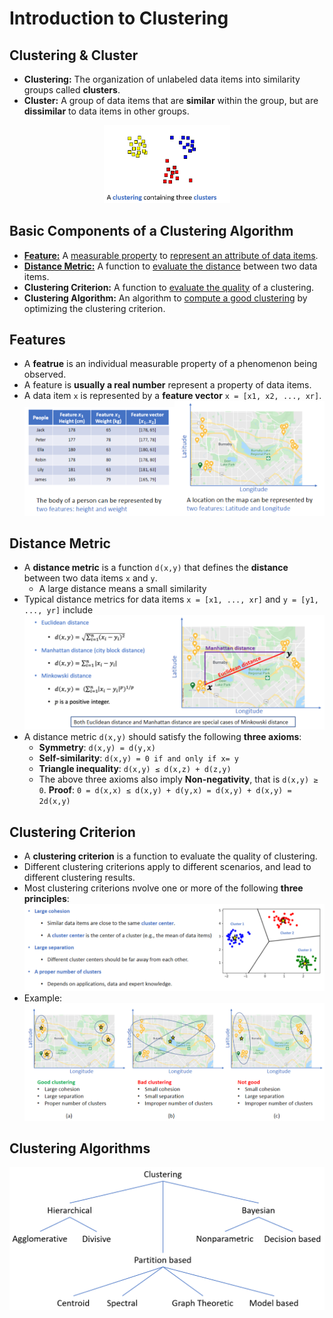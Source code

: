 # Introduction to Clustering
## Clustering & Cluster
- **Clustering:** The organization of unlabeled data items into similarity groups called **clusters**.
- **Cluster:** A group of data items that are **similar** within the group, but are **dissimilar** to data items in other groups.
<div align="center"><img src="images/Clusters.png" width=40% ></img></div>

## Basic Components of a Clustering Algorithm
- [**Feature:**](##Features) A <ins>measurable property</ins> to <ins>represent an attribute of data items</ins>.
- [**Distance Metric:**](##DistanceMetric) A function to <ins>evaluate the distance</ins> between two data items.
- **Clustering Criterion:** A function to <ins>evaluate the quality</ins> of a clustering.
- **Clustering Algorithm:** An algorithm to <ins>compute a good clustering</ins> by optimizing the clustering criterion.

## Features
- A **featrue** is an individual measurable property of a phenomenon being observed.
- A feature is **usually a real number** represent a property of data items.
- A data item `x` is represented by a **feature vector** `x = [x1, x2, ..., xr]`.
<img src="images/feature1.png" width=50% ></img><img src="images/feature2.png" width=50% ></img>

## Distance Metric
- A **distance metric** is a function `d(x,y)` that defines the **distance** between two data items `x` and `y`.
  - A large distance means a small similarity
- Typical distance metrics for data items `x = [x1, ..., xr]` and `y = [y1, ..., yr]` include
<img src="images/distance.png"  ></img>
- A distance metric `d(x,y)` should satisfy the following **three axioms**:
  - **Symmetry**: `d(x,y) = d(y,x)`
  - **Self-similarity**: `d(x,y) = 0 if and only if x= y`
  - **Triangle inequality**: `d(x,y) ≤ d(x,z) + d(z,y)`
  - The above three axioms also imply **Non-negativity**, that is `d(x,y) ≥	0`. 
    **Proof**: `0 = d(x,x) ≤ d(x,y) + d(y,x) = d(x,y) + d(x,y) = 2d(x,y)`
    
## Clustering Criterion
- A **clustering criterion** is a function to evaluate the quality of clustering.
- Different clustering criterions apply to different scenarios, and lead to different clustering results.
- Most clustering criterions nvolve one or more of the following **three principles**:
<img src="images/criterion.png"></img>
- Example:
<img src="images/examples.png"  ></img>

## Clustering Algorithms
<img src="images/algorithms.png"  ></img>
